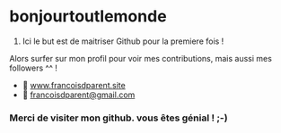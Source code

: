 # bonjourtoutlemonde
1. Ici le but est de maitriser Github pour la premiere fois !

Alors surfer sur mon profil pour voir mes contributions, mais aussi mes followers ^^ !


* :love_letter: www.francoisdparent.site
* :email: francoisdparent@gmail.com

### Merci de visiter mon github. vous êtes génial ! ;-) 
